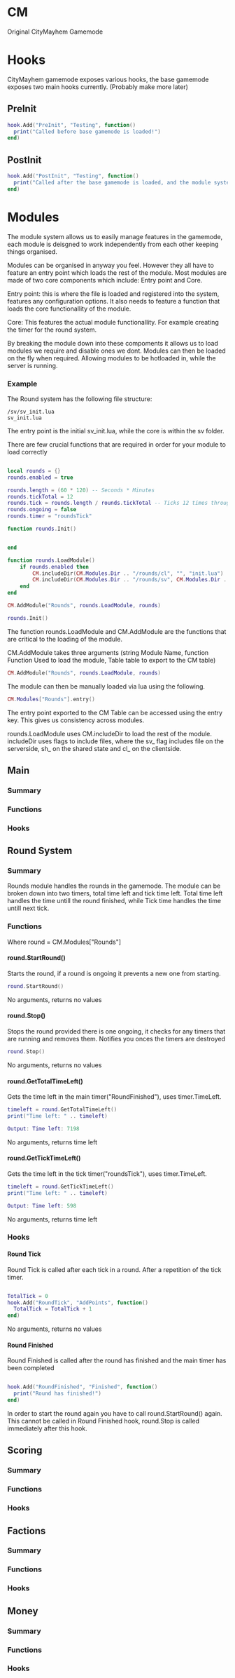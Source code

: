 # CM
Original CityMayhem Gamemode

# Hooks
CityMayhem gamemode exposes various hooks, the base gamemode exposes two main hooks currently. (Probably make more later)

## PreInit
```lua
hook.Add("PreInit", "Testing", function()
  print("Called before base gamemode is loaded!")
end)

```

## PostInit
```lua
hook.Add("PostInit", "Testing", function()
  print("Called after the base gamemode is loaded, and the module system.")
end)
```

# Modules

The module system allows us to easily manage features in the gamemode, each module is deisgned to work independently from each other keeping things organised.
 
Modules can be organised in anyway you feel. However they all have to feature an entry point which loads the rest of the module. Most modules are made of two core components which include: Entry point and Core.

Entry point: this is where the file is loaded and registered into the system, features any configuration options. It also needs to feature a function that loads the core functionallity of the module.

Core: This features the actual module functionallity. For example creating the timer for the round system.

By breaking the module down into these compoments it allows us to load modules we require and disable ones we dont. Modules can then be loaded on the fly when required. Allowing modules to be hotloaded in, while the server is running.

### Example

The Round system has the following file structure:

```
/sv/sv_init.lua
sv_init.lua
```

The entry point is the initial sv_init.lua, while the core is within the sv folder.

There are few crucial functions that are required in order for your module to load correctly
```lua

local rounds = {}
rounds.enabled = true

rounds.length = (60 * 120) -- Seconds * Minutes
rounds.tickTotal = 12
rounds.tick = rounds.length / rounds.tickTotal -- Ticks 12 times throughout round
rounds.ongoing = false
rounds.timer = "roundsTick"

function rounds.Init()


end

function rounds.LoadModule()
	if rounds.enabled then
		CM.includeDir(CM.Modules.Dir .. "/rounds/cl", "", "init.lua")
		CM.includeDir(CM.Modules.Dir .. "/rounds/sv", CM.Modules.Dir .. "/rounds/sv", "init.lua")
	end
end

CM.AddModule("Rounds", rounds.LoadModule, rounds)

rounds.Init()

```

The function rounds.LoadModule and CM.AddModule are the functions that are critical to the loading of the module.

CM.AddModule takes three arguments (string Module Name, function Function Used to load the module, Table table to export to the CM table)
```lua
CM.AddModule("Rounds", rounds.LoadModule, rounds)
```
The module can then be manually loaded via lua using the following.
```lua
CM.Modules["Rounds"].entry()
```
The entry point exported to the CM Table can be accessed using the entry key. This gives us consistency across modules.

rounds.LoadModule uses CM.includeDir to load the rest of the module. includeDir uses flags to include files, where the sv_ flag includes file on the serverside, sh_ on the shared state and cl_ on the clientside.

## Main

### Summary

### Functions

### Hooks

## Round System

### Summary
Rounds module handles the rounds in the gamemode. 
The module can be broken down into two timers, total time left and tick time left. Total time left handles the time untill the round finished, while Tick time handles the time untill next tick.

### Functions

Where round = CM.Modules["Rounds"]

#### round.StartRound()

Starts the round, if a round is ongoing it prevents a new one from starting.

```lua
round.StartRound()
```
No arguments, returns no values

#### round.Stop()

Stops the round provided there is one ongoing, it checks for any timers that are running and removes them.
Notifies you onces the timers are destroyed

```lua
round.Stop()
```
No arguments, returns no values

#### round.GetTotalTimeLeft()

Gets the time left in the main timer("RoundFinished"), uses timer.TimeLeft.

```lua
timeleft = round.GetTotalTimeLeft()
print("Time left: " .. timeleft)

Output: Time left: 7198
```
No arguments, returns time left

#### round.GetTickTimeLeft()

Gets the time left in the tick timer("roundsTick"), uses timer.TimeLeft.

```lua
timeleft = round.GetTickTimeLeft()
print("Time left: " .. timeleft)

Output: Time left: 598
```
No arguments, returns time left

### Hooks

#### Round Tick

Round Tick is called after each tick in a round. After a repetition of the tick timer.

```lua

TotalTick = 0
hook.Add("RoundTick", "AddPoints", function()
  TotalTick = TotalTick + 1
end)

```
No arguments, returns no values


#### Round Finished

Round Finished is called after the round has finished and the main timer has been completed

```lua

hook.Add("RoundFinished", "Finished", function()
  print("Round has finished!")
end)

```

In order to start the round again you have to call round.StartRound() again. This cannot be called in Round Finished hook, round.Stop is called immediately after this hook.

## Scoring

### Summary

### Functions

### Hooks

## Factions

### Summary

### Functions

### Hooks

## Money

### Summary

###  Functions

### Hooks


